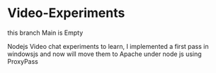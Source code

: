 # Video-Experiments
this branch Main is Empty

Nodejs Video chat experiments to learn, I implemented a first pass in windowsjs and now will move them to Apache under node js using ProxyPass
